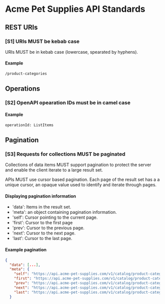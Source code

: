 # Acme Pet Supplies API Standards

## REST URIs

### [S1] URIs MUST be kebab case

URIs MUST be in kebab case (lowercase, spearated by hyphens).

#### Example

`/product-categories`

## Operations

### [S2] OpenAPI opearation IDs must be in camel case

#### Example

`operationId: ListItems`

## Pagination

### [S3] Requests for collections MUST be paginated

Collections of data items MUST support pagination to protect the server and enable the client iterate to a large result set.

APIs MUST use cursor based pagination. Each page of the result set has a a unique cursor, an opaque value used to identify and iterate through pages.

#### Displaying pagination information

- 'data': Items in the result set.
- 'meta': an object containing pagination information.
- 'self': Cursor pointing to the current page.
- 'first': Cursor to the first page
- 'prev': Cursor to the previous page.
- 'next': Cursor to the next page.
- 'last': Cursor to the last page.

#### Example pagination

```json
{
  "data": [...],
  "meta": {
    "self": "https://api.acme-pet-supplies.com/v1/catalog/product-categories?cursor=<current-page>",
    "first": "https://api.acme-pet-supplies.com/v1/catalog/product-categories?cursor=<first-page>",
    "prev": "https://api.acme-pet-supplies.com/v1/catalog/product-categories?cursor=<previous-page>",
    "next": "https://api.acme-pet-supplies.com/v1/catalog/product-categories?cursor=<next-page>",
    "last": "https://api.acme-pet-supplies.com/v1/catalog/product-categories?cursor=<last-page>"
  }
```
